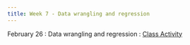 ```yaml
---
title: Week 7 - Data wrangling and regression
---
```


February 26
: Data wrangling and regression
  : [Class Activity](https://sta175.github.io/class_activities/STA175_Activity6_Spring25.html)